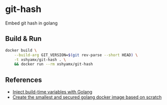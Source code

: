 # git-hash

Embed git hash in golang

## Build & Run

```sh
docker build \
    --build-arg GIT_VERSION=$(git rev-parse --short HEAD) \
	-t xshyamx/git-hash . \
	&& docker run --rm xshyamx/git-hash
```

## References

* [Inject build-time variables with Golang][golang-git]
* [Create the smallest and secured golang docker image based on scratch][golang-docker]

[golang-git]: https://blog.alexellis.io/inject-build-time-vars-golang/
[golang-docker]: https://medium.com/@chemidy/create-the-smallest-and-secured-golang-docker-image-based-on-scratch-4752223b7324
